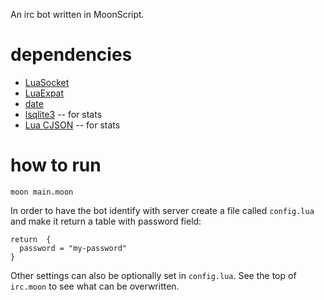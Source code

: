 An irc bot written in MoonScript.

# dependencies

 * [LuaSocket](http://w3.impa.br/~diego/software/luasocket/)
 * [LuaExpat](http://www.keplerproject.org/luaexpat/lom.html)
 * [date](http://luaforge.net/projects/date/)
 * [lsqlite3](http://lua.sqlite.org/index.cgi/index) -- for stats
 * [Lua CJSON](http://www.kyne.com.au/~mark/software/lua-cjson.php) -- for stats

# how to run

    moon main.moon

In order to have the bot identify with server create a file
called `config.lua` and make it return a table with password field:

    return  {
      password = "my-password"
    }

Other settings can also be optionally set in `config.lua`. See the top of
`irc.moon` to see what can be overwritten.
